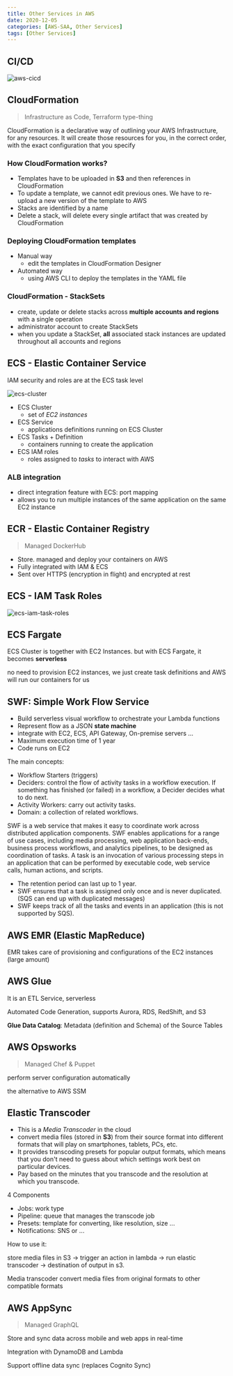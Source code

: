 ```yaml
---
title: Other Services in AWS
date: 2020-12-05
categories: [AWS-SAA, Other Services]
tags: [Other Services]
---
```


## CI/CD

![aws-cicd](https://raw.githubusercontent.com/Zhenye-Na/img-hosting-picgo/master/img/aws-cicd.png)

## CloudFormation

> Infrastructure as Code, Terraform type-thing

CloudFormation is a declarative way of outlining your AWS Infrastructure, for any resources. It will create those resources for you, in the correct order, with the exact configuration that you specify


### How CloudFormation works?

- Templates have to be uploaded in **S3** and then references in CloudFormation
- To update a template, we cannot edit previous ones. We have to re-upload a new version of the template to AWS
- Stacks are identified by a name
- Delete a stack, will delete every single artifact that was created by CloudFormation


### Deploying CloudFormation templates

- Manual way
  - edit the templates in CloudFormation Designer
- Automated way
  - using AWS CLI to deploy the templates in the YAML file



### CloudFormation - StackSets

- create, update or delete stacks across **multiple accounts and regions** with a single operation
- administrator account to create StackSets
- when you update a StackSet, **all** associated stack instances are updated throughout all accounts and regions


## ECS - Elastic Container Service

IAM security and roles are at the ECS task level

![ecs-cluster](https://raw.githubusercontent.com/Zhenye-Na/img-hosting-picgo/master/img/ecs-cluster.png)

- ECS Cluster
  - set of *EC2 instances*
- ECS Service
  - applications definitions running on ECS Cluster
- ECS Tasks + Definition
  - containers running to create the application
- ECS IAM roles
  - roles assigned to *tasks* to interact with AWS


### ALB integration

- direct integration feature with ECS: port mapping
- allows you to run multiple instances of the same application on the same EC2 instance


## ECR - Elastic Container Registry

> Managed DockerHub

- Store. managed and deploy your containers on AWS
- Fully integrated with IAM & ECS
- Sent over HTTPS (encryption in flight) and encrypted at rest


## ECS - IAM Task Roles

![ecs-iam-task-roles](https://raw.githubusercontent.com/Zhenye-Na/img-hosting-picgo/master/img/ecs-iam-task-roles.png)



## ECS Fargate

ECS Cluster is together with EC2 Instances. but with ECS Fargate, it becomes **serverless**

no need to provision EC2 instances, we just create task definitions and AWS will run our containers for us

## SWF: Simple Work Flow Service

- Build serverless visual workflow to orchestrate your Lambda functions
- Represent flow as a JSON **state machine**
- integrate with EC2, ECS, API Gateway, On-premise servers ...
- Maximum execution time of 1 year
- Code runs on EC2


The main concepts:

- Workflow Starters (triggers)
- Deciders: control the flow of activity tasks in a workflow execution. If something has finished (or failed) in a workflow, a Decider decides what to do next.
- Activity Workers: carry out activity tasks.
- Domain: a collection of related workflows.


SWF is a web service that makes it easy to coordinate work across distributed application components. SWF enables applications for a range of use cases, including media processing, web application back-ends, business process workflows, and analytics pipelines, to be designed as coordination of tasks. A task is an invocation of various processing steps in an application that can be performed by executable code, web service calls, human actions, and scripts.

- The retention period can last up to 1 year.
- SWF ensures that a task is assigned only once and is never duplicated. (SQS can end up with duplicated messages)
- SWF keeps track of all the tasks and events in an application (this is not supported by SQS).


## AWS EMR (Elastic MapReduce)

EMR takes care of provisioning and configurations of the EC2 instances (large amount)

## AWS Glue

It is an ETL Service, serverless

Automated Code Generation, supports Aurora, RDS, RedShift, and S3

**Glue Data Catalog**: Metadata (definition and Schema) of the Source Tables


## AWS Opsworks

> Managed Chef & Puppet

perform server configuration automatically

the alternative to AWS SSM

## Elastic Transcoder

- This is a *Media Transcoder* in the cloud
- convert media files (stored in **S3**) from their source format into different formats that will play on smartphones, tablets, PCs, etc.
- It provides transcoding presets for popular output formats, which means that you don't need to guess about which settings work best on particular devices.
- Pay based on the minutes that you transcode and the resolution at which you transcode.

4 Components

- Jobs: work type
- Pipeline: queue that manages the transcode job
- Presets: template for converting, like resolution, size ...
- Notifications: SNS or ...


<div class="alert alert-secondary" role="alert">
  <p>How to use it:</p>
  <p>store media files in S3 -&gt; trigger an action in lambda -&gt; run elastic transcoder -&gt; destination of output in s3.</p>
  <p>Media transcoder convert media files from original formats to other compatible formats</p>
</div>


## AWS AppSync

> Managed GraphQL


Store and sync data across mobile and web apps in real-time

Integration with DynamoDB and Lambda

Support offline data sync (replaces Cognito Sync)
